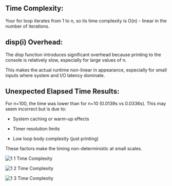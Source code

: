 ## Time Complexity:

Your for loop iterates from 1 to n, so its time complexity is O(n) - linear in the number of iterations.

## disp(i) Overhead:

The disp function introduces significant overhead because printing to the console is relatively slow, especially for large values of n.

This makes the actual runtime non-linear in appearance, especially for small inputs where system and I/O latency dominate.

## Unexpected Elapsed Time Results:

For n=100, the time was lower than for n=10 (0.0139s vs 0.0336s). This may seem incorrect but is due to:

* System caching or warm-up effects

* Timer resolution limits

* Low loop body complexity (just printing)

These factors make the timing non-deterministic at small scales.

![1 1 Time Complexity](https://github.com/user-attachments/assets/f9198d70-5560-430d-9651-2eebe06d170e)

![1 2 Time Complexity](https://github.com/user-attachments/assets/7f6a60f3-32f7-4b1d-b1a6-809adb31c627)

![1 3 Time Complexity](https://github.com/user-attachments/assets/3e981def-8fd6-4473-89bc-23d60bde3765)



